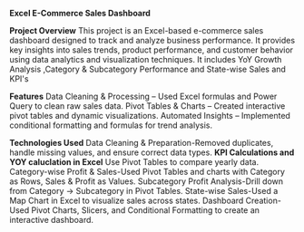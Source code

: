**Excel E-Commerce Sales Dashboard**

**Project Overview**
This project is an Excel-based e-commerce sales dashboard designed to track and analyze business performance.
It provides key insights into sales trends, product performance, and customer behavior using data analytics and visualization techniques.
It includes YoY Growth Analysis ,Category & Subcategory Performance and State-wise Sales and KPI's

**Features**
Data Cleaning & Processing – Used Excel formulas and Power Query to clean raw sales data.
Pivot Tables & Charts – Created interactive pivot tables and dynamic visualizations.
Automated Insights – Implemented conditional formatting and formulas for trend analysis.

**Technologies Used**
Data Cleaning & Preparation-Removed duplicates, handle missing values, and ensure correct data types.
**KPI Calculations and YOY caluclation in Excel**
Use Pivot Tables to compare yearly data.
Category-wise Profit & Sales-Used Pivot Tables and charts with Category as Rows, Sales & Profit as Values.
Subcategory Profit Analysis-Drill down from Category → Subcategory in Pivot Tables.
State-wise Sales-Used a Map Chart in Excel to visualize sales across states.
Dashboard Creation-Used Pivot Charts, Slicers, and Conditional Formatting to create an interactive dashboard.

